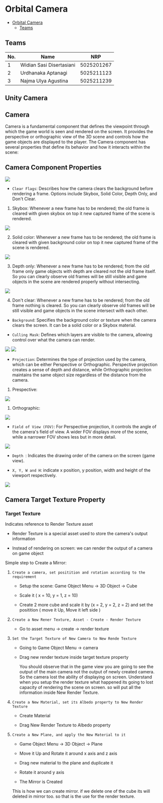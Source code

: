 # Orbital Camera

- [Orbital Camera](#orbital-camera)
  - [Teams](#teams)

## Teams

| No. | Name                      | NRP        |
| --- | ------------------------- | ---------- |
| 1   | Widian Sasi Disertasiani  | 5025201267 |
| 2   | Urdhanaka Aptanagi        | 5025211123 |
| 3   | Najma Ulya Agustina       | 5025211239 |

<h2>Unity Camera</h2>

<h2>Camera</h2>

Camera is a fundamental component that defines the viewpoint through which the game world is seen and rendered on the screen. It provides the perspective or orthographic view of the 3D scene and controls how the game objects are displayed to the player. The Camera component has several properties that define its behavior and how it interacts within the scene:

<h2>Camera Component Properties</h2>

<img src="https://media.discordapp.net/attachments/1170761960443347105/1171105595521237093/image.png?ex=655b7814&is=65490314&hm=25db500674308307c01a65fa24c8026b5d29957ab4bae15f73306a7cd2f0d897&=">

- ```Clear Flags```: Describes how the camera clears the background before rendering a frame. Options include Skybox, Solid Color, Depth Only, and Don't Clear.
1) Skybox:
Whenever a new frame has to be rendered; the old frame is cleared with given skybox on top it new captured frame of the scene is rendered.
<img src ="https://cdn.discordapp.com/attachments/1170761960443347105/1171123063744626718/image.png?ex=655b8858&is=65491358&hm=2dcb628753f104fb5423043b04b3f8cadbef130642de008bede08de090f13489&">

2) Solid color:
Whenever a new frame has to be rendered; the old frame is cleared with given background color on top it new captured frame of the scene is rendered.
<img src ="https://cdn.discordapp.com/attachments/1170761960443347105/1171123158896615424/image.png?ex=655b886f&is=6549136f&hm=a873fae02609686798fc45ccf9ca4df6e53cd59c9df0e3d693ca70f77c896cd9&">

3) Depth only:
Whenever a new frame has to be rendered; from the old frame only game objects with depth are cleared not the old frame itself. So you can clearly observe old frames will be still visible and game objects in the scene are rendered properly without intersecting.
<img src ="https://media.discordapp.net/attachments/1170761960443347105/1171123361309532232/image.png?ex=655b889f&is=6549139f&hm=9a10b8f12e879a2c31e611780f547d2b6ce21719bc6b7f9f251fbbd63d972800&=">

4) Don't clear:
Whenever a new frame has to be rendered; from the old frame nothing is cleared.
So you can clearly observe old frames will be still visible and game objects in the scene intersect with each other.

- ```Background```: Specifies the background color or texture when the camera clears the screen. It can be a solid color or a Skybox material.

- ```Culling Mask```: Defines which layers are visible to the camera, allowing control over what the camera can render.

<img src ="https://media.discordapp.net/attachments/1170761960443347105/1171122433785352253/image.png?ex=655b87c2&is=654912c2&hm=b42e8f9b9f02dcb290a90b0d7aa6f308d314498b79d5e27e222388c574b76f66&=">

<img src ="https://media.discordapp.net/attachments/1170761960443347105/1171122369096597635/image.png?ex=655b87b3&is=654912b3&hm=34af147c0f22f59cb452bb3f5ffe10420ae5621677a9802c5257d98a25587ee3&=">

- ```Projection```: Determines the type of projection used by the camera, which can be either Perspective or Orthographic. Perspective projection creates a sense of depth and distance, while Orthographic projection maintains the same object size regardless of the distance from the camera.
1) Prespective: 
<img src = "https://cdn.discordapp.com/attachments/1170761960443347105/1171121708342718534/image.png?ex=655b8715&is=65491215&hm=3fd318d0d909031b1b10cfe6b45422aa0e91cc5d865b8c085c6ba1bc354e2f82&"> 

1) Orthographic: 
<img src = "https://cdn.discordapp.com/attachments/1170761960443347105/1171122087864311928/image.png?ex=655b8770&is=65491270&hm=67396c030260425474c98d7024017a197a3404ae636406ac8e0838c73c2db8fb&"> 

- ```Field of View (FOV)```: For Perspective projection, it controls the angle of the camera's field of view. A wider FOV displays more of the scene, while a narrower FOV shows less but in more detail.
<img src = "https://media.discordapp.net/attachments/1170761960443347105/1171121110599876620/image.png?ex=655b8687&is=65491187&hm=289d2713f3fa43e345d00e1d41e3e650cf8a27aa6b3be97e84b98ab5ef93470c&=&width=1440&height=633">

- ```Depth ```: Indicates the drawing order of the camera on the screen (game view).

- ```X, Y, W and H```: indicate x position, y position, width and height of the viewport respectively.

<img src= "https://media.discordapp.net/attachments/1170761960443347105/1171116741095608340/image.png?ex=655b8275&is=65490d75&hm=c313060e90b69ff3ca515e8ef127e18d3e7678b702efb61b9c90666294e48201&=&width=1216&height=701">

<h2>Camera Target Texture Property</h2>

<h3>Target Texture</h3>
Indicates reference to Render Texture asset 

- Render Texture is a special asset used to store the camera's output information
  
- Instead of rendering on screen: we can render the output of a camera on game object

Simple step to Create a Mirror:

1. `Create a camera, set positition and rotation according to the requirement`

   - Setup the scene: Game Object Menu -> 3D Object -> Cube
  
   - Scale it ( x = 10, y = 1, z = 10)
  
   - Create 2 more cube and scale it by (x = 2, y = 2, z = 2) and set the positition ( move it Up, Move it left side )
  
     
2. `Create a New Rener Texture, Asset - Create - Render Texture`

    - Go to asset menu -> create -> render texture
      
3. `Set the Target Texture of New Camera to New Rende Texture`

    - Going to Game Object Menu -> camera
  
    - Drag new render texture inside target texture property
  
      You should observe that in the game view you are going to see the output of the main camera not the output of newly created camera.
      So the camera lost the ability of displaying on screen. Understand when you setup the render texture what happened its going to lost capacity of rendering the scene        on screen. so will put all the information inside New Render Texture.
      
4. `Create a New Material, set its Albedo property to New Render Texture`

    - Create Material
      
    - Drag New Render Texture to Albedo property
      
5. `Create a New Plane, and apply the New Material to it`

   - Game Object Menu -> 3D Object -> Plane
     
   - Move it Up and Rotate it around x axis and z axis
  
   - Drag new material to the plane and duplicate it
  
   - Rotate it around y axis
  
   - The Mirror is Created
  
   This is how we can create mirror. if we delete one of the cube its will deleted in mirror too. so that is the use for the render texture.
   


